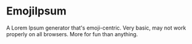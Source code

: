 EmojiIpsum
==========

A Lorem Ipsum generator that's emoji-centric. Very basic, may not work properly on all browsers. More for fun than anything. 